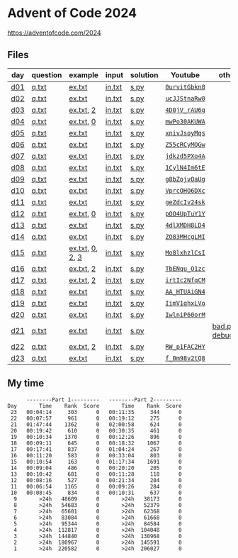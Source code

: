 # Advent of Code 2024

<https://adventofcode.com/2024>

## Files

| day | question | example | input | solution | Youtube | other |
|-----|----------|---------|-------|----------|---------|----------|
|[d01](d01)|[q.txt](d01/q.txt)|[ex.txt](d01/ex.txt)|[in.txt](d01/in.txt)|[s.py](d01/s.py)|[`0urvitGbkn8`](https://youtu.be/0urvitGbkn8)||
|[d02](d02)|[q.txt](d02/q.txt)|[ex.txt](d02/ex.txt)|[in.txt](d02/in.txt)|[s.py](d02/s.py)|[`ucJJStnaRw0`](https://youtu.be/ucJJStnaRw0)||
|[d03](d03)|[q.txt](d03/q.txt)|[ex.txt](d03/ex.txt), [2](d03/ex2.txt)|[in.txt](d03/in.txt)|[s.py](d03/s.py)|[`4D0jV_rAU6g`](https://youtu.be/4D0jV_rAU6g)||
|[d04](d04)|[q.txt](d04/q.txt)|[ex.txt](d04/ex.txt), [0](d04/ex0.txt)|[in.txt](d04/in.txt)|[s.py](d04/s.py)|[`mwPo30AKUWA`](https://youtu.be/mwPo30AKUWA)||
|[d05](d05)|[q.txt](d05/q.txt)|[ex.txt](d05/ex.txt)|[in.txt](d05/in.txt)|[s.py](d05/s.py)|[`xnivJsoyMqs`](https://youtu.be/xnivJsoyMqs)||
|[d06](d06)|[q.txt](d06/q.txt)|[ex.txt](d06/ex.txt)|[in.txt](d06/in.txt)|[s.py](d06/s.py)|[`Z55cRCyMQGw`](https://youtu.be/Z55cRCyMQGw)||
|[d07](d07)|[q.txt](d07/q.txt)|[ex.txt](d07/ex.txt)|[in.txt](d07/in.txt)|[s.py](d07/s.py)|[`jdkzd5PXo4A`](https://youtu.be/jdkzd5PXo4A)||
|[d08](d08)|[q.txt](d08/q.txt)|[ex.txt](d08/ex.txt)|[in.txt](d08/in.txt)|[s.py](d08/s.py)|[`1CylN4Im6tE`](https://youtu.be/1CylN4Im6tE)||
|[d09](d09)|[q.txt](d09/q.txt)|[ex.txt](d09/ex.txt)|[in.txt](d09/in.txt)|[s.py](d09/s.py)|[`g8bZojvOaUg`](https://youtu.be/g8bZojvOaUg)||
|[d10](d10)|[q.txt](d10/q.txt)|[ex.txt](d10/ex.txt)|[in.txt](d10/in.txt)|[s.py](d10/s.py)|[`VprcOHO6DXc`](https://youtu.be/VprcOHO6DXc)||
|[d11](d11)|[q.txt](d11/q.txt)|[ex.txt](d11/ex.txt)|[in.txt](d11/in.txt)|[s.py](d11/s.py)|[`geZdcIv24sk`](https://youtu.be/geZdcIv24sk)||
|[d12](d12)|[q.txt](d12/q.txt)|[ex.txt](d12/ex.txt), [0](d12/ex0.txt)|[in.txt](d12/in.txt)|[s.py](d12/s.py)|[`pOO4UpTuY1Y`](https://youtu.be/pOO4UpTuY1Y)||
|[d13](d13)|[q.txt](d13/q.txt)|[ex.txt](d13/ex.txt)|[in.txt](d13/in.txt)|[s.py](d13/s.py)|[`4dlXMDH8LD4`](https://youtu.be/4dlXMDH8LD4)||
|[d14](d14)|[q.txt](d14/q.txt)|[ex.txt](d14/ex.txt)|[in.txt](d14/in.txt)|[s.py](d14/s.py)|[`ZO83MHcgLMI`](https://youtu.be/ZO83MHcgLMI)||
|[d15](d15)|[q.txt](d15/q.txt)|[ex.txt](d15/ex.txt), [0](d15/ex0.txt), [2](d15/ex2.txt), [3](d15/ex3.txt)|[in.txt](d15/in.txt)|[s.py](d15/s.py)|[`Mo8lxhzlCsI`](https://youtu.be/Mo8lxhzlCsI)||
|[d16](d16)|[q.txt](d16/q.txt)|[ex.txt](d16/ex.txt), [2](d16/ex2.txt)|[in.txt](d16/in.txt)|[s.py](d16/s.py)|[`TbENqu_O1zc`](https://youtu.be/TbENqu_O1zc)||
|[d17](d17)|[q.txt](d17/q.txt)|[ex.txt](d17/ex.txt), [2](d17/ex2.txt)|[in.txt](d17/in.txt)|[s.py](d17/s.py)|[`irtIc2NfqCM`](https://youtu.be/irtIc2NfqCM)||
|[d18](d18)|[q.txt](d18/q.txt)|[ex.txt](d18/ex.txt)|[in.txt](d18/in.txt)|[s.py](d18/s.py)|[`AA_HTUAiGN4`](https://youtu.be/AA_HTUAiGN4)||
|[d19](d19)|[q.txt](d19/q.txt)|[ex.txt](d19/ex.txt)|[in.txt](d19/in.txt)|[s.py](d19/s.py)|[`IimV1qhxLVo`](https://youtu.be/IimV1qhxLVo)||
|[d20](d20)|[q.txt](d20/q.txt)|[ex.txt](d20/ex.txt)|[in.txt](d20/in.txt)|[s.py](d20/s.py)|[`IwlniP60orM`](https://youtu.be/IwlniP60orM)||
|[d21](d21)|[q.txt](d21/q.txt)|[ex.txt](d21/ex.txt)|[in.txt](d21/in.txt)|[s.py](d21/s.py)||[bad.py](d21/bad.py), [debug.py](d21/debug.py)|
|[d22](d22)|[q.txt](d22/q.txt)|[ex.txt](d22/ex.txt), [2](d22/ex2.txt)|[in.txt](d22/in.txt)|[s.py](d22/s.py)|[`RW_p1FAC2HY`](https://youtu.be/RW_p1FAC2HY)||
|[d23](d23)|[q.txt](d23/q.txt)|[ex.txt](d23/ex.txt)|[in.txt](d23/in.txt)|[s.py](d23/s.py)|[`f_0m98v2tQ8`](https://youtu.be/f_0m98v2tQ8)||

## My time

```
      --------Part 1---------   --------Part 2---------
Day       Time    Rank  Score       Time    Rank  Score
 23   00:04:14     303      0   00:11:35     344      0
 22   00:07:57     961      0   00:19:12     275      0
 21   01:47:44    1362      0   02:00:58     624      0
 20   00:19:42     610      0   00:30:35     461      0
 19   00:10:34    1370      0   00:12:26     896      0
 18   00:09:11     645      0   00:18:32    1067      0
 17   00:17:41     837      0   01:04:24     267      0
 16   00:11:20     583      0   00:33:04     803      0
 15   00:10:54     163      0   01:17:34    1691      0
 14   00:09:04     486      0   00:20:20     205      0
 13   00:10:42     681      0   00:11:28     118      0
 12   00:08:16     527      0   00:21:34     204      0
 11   00:06:54    1165      0   00:09:26     284      0
 10   00:08:45     834      0   00:10:31     637      0
  9       >24h   48609      0       >24h   38173      0
  8       >24h   54683      0       >24h   52379      0
  7       >24h   65601      0       >24h   62368      0
  6       >24h   83084      0       >24h   61668      0
  5       >24h   95344      0       >24h   84584      0
  4       >24h  112817      0       >24h  104048      0
  3       >24h  144840      0       >24h  130968      0
  2       >24h  180967      0       >24h  145591      0
  1       >24h  220582      0       >24h  206027      0
```

